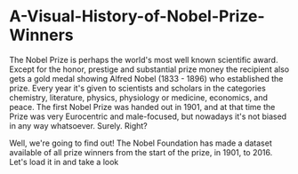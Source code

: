 # A-Visual-History-of-Nobel-Prize-Winners
The Nobel Prize is perhaps the world's most well known scientific award.
Except for the honor, prestige and substantial prize money the recipient also gets a gold medal showing Alfred Nobel (1833 - 1896)
who established the prize. Every year it's given to scientists and scholars in the categories chemistry, literature, physics, 
physiology or medicine, economics, and peace. The first Nobel Prize was handed out in 1901, and at that time the Prize was very Eurocentric 
and male-focused, but nowadays it's not biased in any way whatsoever. Surely. Right?

Well, we're going to find out! The Nobel Foundation has made a dataset available of all prize winners from the start of the prize,
in 1901, to 2016. Let's load it in and take a look
